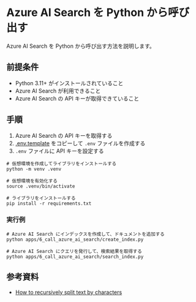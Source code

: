 # Azure AI Search を Python から呼び出す

Azure AI Search を Python から呼び出す方法を説明します。

## 前提条件

- Python 3.11+ がインストールされていること
- Azure AI Search が利用できること
- Azure AI Search の API キーが取得できていること

## 手順

1. Azure AI Search の API キーを取得する
1. [.env.template](../../.env.template) をコピーして `.env` ファイルを作成する
1. `.env` ファイルに API キーを設定する

```shell
# 仮想環境を作成してライブラリをインストールする
python -m venv .venv

# 仮想環境を有効化する
source .venv/bin/activate

# ライブラリをインストールする
pip install -r requirements.txt
```

### 実行例

```shell
# Azure AI Search にインデックスを作成して、ドキュメントを追加する
python apps/6_call_azure_ai_search/create_index.py

# Azure AI Search にクエリを発行して、検索結果を取得する
python apps/6_call_azure_ai_search/search_index.py
```

## 参考資料

- [How to recursively split text by characters](https://python.langchain.com/v0.2/docs/how_to/recursive_text_splitter/)
